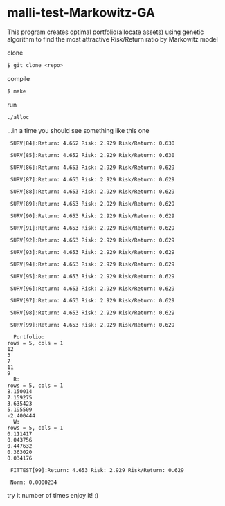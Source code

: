 # malli-test-Markowitz-GA

This program creates optimal portfolio(allocate assets) using genetic algorithm to find the most attractive Risk/Return ratio by Markowitz model

clone
```bash
$ git clone <repo>
```

compile
```bash
$ make
```

run
```bash
./alloc
```

...in a time you should see something like this one
```
 SURV[84]:Return: 4.652 Risk: 2.929 Risk/Return: 0.630

 SURV[85]:Return: 4.652 Risk: 2.929 Risk/Return: 0.630

 SURV[86]:Return: 4.653 Risk: 2.929 Risk/Return: 0.629

 SURV[87]:Return: 4.653 Risk: 2.929 Risk/Return: 0.629

 SURV[88]:Return: 4.653 Risk: 2.929 Risk/Return: 0.629

 SURV[89]:Return: 4.653 Risk: 2.929 Risk/Return: 0.629

 SURV[90]:Return: 4.653 Risk: 2.929 Risk/Return: 0.629

 SURV[91]:Return: 4.653 Risk: 2.929 Risk/Return: 0.629

 SURV[92]:Return: 4.653 Risk: 2.929 Risk/Return: 0.629

 SURV[93]:Return: 4.653 Risk: 2.929 Risk/Return: 0.629

 SURV[94]:Return: 4.653 Risk: 2.929 Risk/Return: 0.629

 SURV[95]:Return: 4.653 Risk: 2.929 Risk/Return: 0.629

 SURV[96]:Return: 4.653 Risk: 2.929 Risk/Return: 0.629

 SURV[97]:Return: 4.653 Risk: 2.929 Risk/Return: 0.629

 SURV[98]:Return: 4.653 Risk: 2.929 Risk/Return: 0.629

 SURV[99]:Return: 4.653 Risk: 2.929 Risk/Return: 0.629

  Portfolio:
rows = 5, cols = 1
12
3
7
11
9
  R:
rows = 5, cols = 1
8.150014
7.159275
3.635423
5.195509
-2.400444
  W:
rows = 5, cols = 1
0.111417
0.043756
0.447632
0.363020
0.034176

 FITTEST[99]:Return: 4.653 Risk: 2.929 Risk/Return: 0.629

 Norm: 0.0000234
```

try it number of times 
enjoy it! :)

